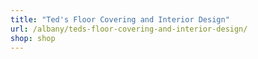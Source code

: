 ```yaml
---
title: "Ted's Floor Covering and Interior Design"
url: /albany/teds-floor-covering-and-interior-design/
shop: shop
---
```

